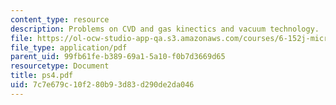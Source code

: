 ```yaml
---
content_type: resource
description: Problems on CVD and gas kinectics and vacuum technology.
file: https://ol-ocw-studio-app-qa.s3.amazonaws.com/courses/6-152j-micro-nano-processing-technology-fall-2005/7c7e679c10f280b93d83d290de2da046_ps4.pdf
file_type: application/pdf
parent_uid: 99fb61fe-b389-69a1-5a10-f0b7d3669d65
resourcetype: Document
title: ps4.pdf
uid: 7c7e679c-10f2-80b9-3d83-d290de2da046
---
```

